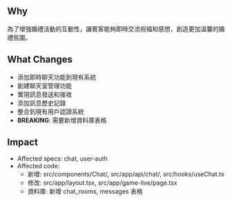 ## Why
為了增強婚禮活動的互動性，讓賓客能夠即時交流祝福和感想，創造更加溫馨的婚禮氛圍。

## What Changes
- 添加即時聊天功能到現有系統
- 創建聊天室管理功能
- 實現訊息發送和接收
- 添加訊息歷史記錄
- 整合到現有用戶認證系統
- **BREAKING**: 需要新增資料庫表格

## Impact
- Affected specs: chat, user-auth
- Affected code: 
  - 新增: src/components/Chat/, src/app/api/chat/, src/hooks/useChat.ts
  - 修改: src/app/layout.tsx, src/app/game-live/page.tsx
  - 資料庫: 新增 chat_rooms, messages 表格